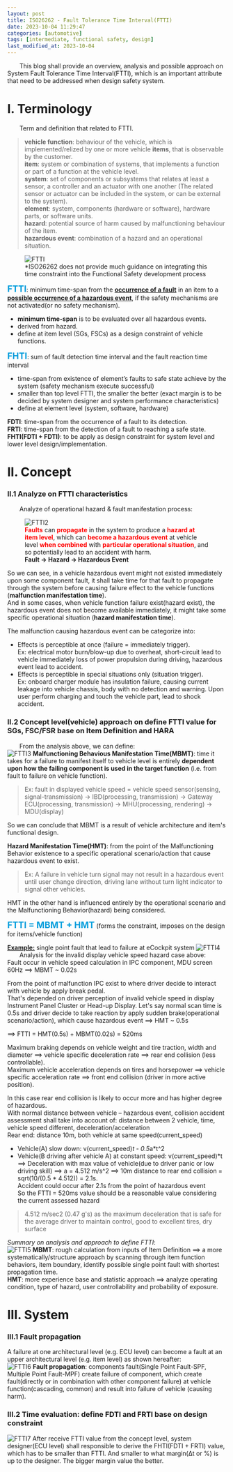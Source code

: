 ```yaml
---
layout: post
title: ISO26262 - Fault Tolerance Time Interval(FTTI)
date: 2023-10-04 11:29:47
categories: [automotive]
tags: [intermediate, functional safety, design]
last_modified_at: 2023-10-04
---
```


  This blog shall provide an overview, analysis and possible approach on System Fault Tolerance Time Interval(FTTI), which is an important attribute that need to be addressed when design safety system.

# I. Terminology
  Term and definition that related to FTTI.  
> **vehicle function**: behaviour of the vehicle, which is implemented/relized by one or more vehicle **items**, that is observable by the customer.  
> **item**: system or combination of systems, that implements a function or part of a function at the vehicle level.  
> **system**: set of components or subsystems that relates at least a sensor, a controller and an actuator with one another (The related sensor or actuator can be included in the system, or can be external to the system).  
> **element**: system, components (hardware or software), hardware parts, or software units.  
> **hazard**: potential source of harm caused by malfunctioning behaviour of the item.  
> **hazardous event**: combination of a hazard and an operational situation.  

<figure>
  <img src="/assets/img/blogs/2023_10_04/FTTI1.png" alt="FTTI">
  <figcaption>*ISO26262 does not provide much guidance on integrating this time constraint into the Functional Safety development process
</figcaption>
</figure>

<b style="color:#009ddc;font-size:1.25rem">FTTI</b>: minimum time-span from the <b><u>occurrence of a fault</u></b> in an item to a <b><u>possible occurrence of a hazardous event</u></b>, if the safety mechanisms are not activated(or no safety mechanism).  
* **minimum time-span** is to be evaluated over all hazardous events.
* derived from hazard.
* define at item level (SGs, FSCs) as a design constraint of vehicle functions.

<b style="color:#009ddc;font-size:1.25rem">FHTI</b>: sum of fault detection time interval and the fault reaction time interval  
* time-span from existence of element’s faults to safe state achieve by the system (safety mechanism execute successful)
* smaller than top level FTTI, the smaller the better (exact margin is to be decided by system designer and system performance characteristics)
* define at element level (system, software, hardware)

**FDTI**: time-span from the occurrence of a fault to its detection.  
**FRTI**: time-span from the detection of a fault to reaching a safe state.  
**FHTI(FDTI + FDTI)**: to be apply as design constraint for system level and lower level design/implementation.  


# II. Concept
### II.1 Analyze on FTTI characteristics
  Analyze of operational hazard & fault manifestation process:  
<figure>
  <img src="/assets/img/blogs/2023_10_04/FTTI2.png" alt="FTTI2">
  <figcaption><b style="color:red;">Faults</b> can <b style="color:red;">propagate</b> in the system to produce a <b style="color:red;">hazard at item level</b>, which can <b style="color:red;">become a hazardous event</b> at vehicle level <b style="color:red;">when combined</b> with <b style="color:red;">particular operational situation</b>, and so potentially lead to an accident with harm.  
</figcaption>
<figcaption><b>Fault -> Hazard -> Hazardous Event</b></figcaption>
</figure>

So we can see, in a vehicle hazardous event might not existed immediately upon some component fault, it shall take time for that fault to propagate through the system before causing failure effect to the vehicle functions (**malfunction manifestation time**).  
And in some cases, when vehicle function failure exist(hazard exist), the hazardous event does not become available immediately, it might take some specific operational situation (**hazard manifestation time**).  

The malfunction causing hazardous event can be categorize into:  
- Effects is perceptible at once (failure = immediately trigger).  
    Ex: electrical motor burn/blow-up due to overheat, short-circuit lead to vehicle immediately loss of power propulsion during driving, hazardous event lead to accident.  
- Effects is perceptible in special situations only (situation trigger).  
    Ex: onboard charger module has insulation failure, causing current leakage into vehicle chassis, body with no detection and warning. Upon user perform charging and touch the vehicle part, lead to shock accident.  

### II.2 Concept level(vehicle) approach on define FTTI value for SGs, FSC/FSR base on Item Definition and HARA
  From the analysis above, we can define:  
![FTTI3](/assets/img/blogs/2023_10_04/FTTI3.png)
**Malfunctioning Behavious Manifestation Time(MBMT)**: time it takes for a failure to manifest itself to vehicle level is entirely **dependent upon how the failing component is used in the target function** (i.e. from fault to failure on vehicle function).  
> Ex: fault in displayed vehicle speed = vehicle speed sensor(sensing, signal-transmission) -> IBD(processing, transmission) -> Gateway ECU(processing, transmission) -> MHU(processing, rendering) -> MDU(display)  

So we can conclude that MBMT is a result of vehicle architecture and item's functional design.  

**Hazard Manifestation Time(HMT)**: from the point of the Malfunctioning Behavior existence to a specific operational scenario/action that cause hazardous event to exist.  
> Ex: A failure in vehicle turn signal may not result in a hazardous event until user change direction, driving lane without turn light indicator to signal other vehicles.  

HMT in the other hand is influenced entirely by the operational scenario and the Malfunctioning Behavior(hazard) being considered.  

<b style="color:#009ddc;font-size:1.25rem">FTTI = MBMT + HMT</b> (forms the constraint, imposes on the design for items/vehicle function)  
  
**<u>Example:</u>** single point fault that lead to failure at eCockpit system
![FTTI4](/assets/img/blogs/2023_10_04/FTTI4.png)
  Analysis for the invalid display vehicle speed hazard case above:  
Fault occur in vehicle speed calculation in IPC component, MDU screen 60Hz ⟹ MBMT ~ 0.02s
  
From the point of malfunction IPC exist to where driver decide to interact with vehicle by apply break pedal.  
That's depended on driver perception of invalid vehicle speed in display Instrument Panel Cluster or Head-up Display. Let's say normal scan time is 0.5s and driver decide to take reaction by apply sudden brake(operational scenario/action), which cause hazardous event ⟹ HMT ~ 0.5s  

⟹ FTTI = HMT(0.5s) + MBMT(0.02s) = 520ms

Maximum braking depends on vehicle weight and tire traction, width and diameter ⟹ vehicle specific deceleration rate ⟹ rear end collision (less controllable).  
Maximum vehicle acceleration depends on tires and horsepower ⟹ vehicle specific acceleration rate ⟹ front end collision (driver in more active position).  
  
In this case rear end collision is likely to occur more and has higher degree of hazardous.  
With normal distance between vehicle – hazardous event, collision accident assessment shall take into account of: distance between 2 vehicle, time, vehicle speed different, deceleration/acceleration  
Rear end: distance 10m, both vehicle at same speed(current_speed)  
- Vehicle(A) slow down: v(current_speed)*t - 0.5*a*t^2  
- Vehicle(B driving after vehicle A) at constant speed: v(current_speed)*t  
⟹ Deceleration with max value of vehicle(due to driver panic or low driving skill) ⟹ a = 4.512 m/s^2 ⟹ 10m distance to rear end collision = sqrt(10/(0.5 * 4.512)) = 2.1s.  
Accident could occur after 2.1s from the point of hazardous event  
So the FTTI = 520ms value should be a reasonable value considering the current assessed hazard  

> 4.512 m/sec2 (0.47 g's) as the maximum deceleration that is safe for the average driver to maintain control, good to excellent tires, dry surface  


*Summary on analysis and approach to define FTTI*:  
![FTTI5](/assets/img/blogs/2023_10_04/FTTI5.png)
**MBMT**: rough calculation from inputs of Item Definition ⟹ a more systematically/structure approach by scanning through item function behaviors, item boundary, identify possible single point fault with shortest propagation time.  
**HMT**: more experience base and statistic approach ⟹ analyze operating condition, type of hazard, user controllability and probability of exposure.  
# III. System
### III.1 Fault propagation
A failure at one architectural level (e.g. ECU level) can become a fault at an upper architectural level (e.g. item level) as shown hereafter:  
![FTTI6](/assets/img/blogs/2023_10_04/FTTI6.png)
**Fault propagation**: components fault(Single Point Fault-SPF, Multiple Point Fault-MPF) create failure of component, which create fault(directly or in combination with other component failure) at vehicle function(cascading, common) and result into failure of vehicle (causing harm).    
### III.2 Time evaluation: define FDTI and FRTI base on design constraint
![FTTI7](/assets/img/blogs/2023_10_04/FTTI7.png)
After receive FTTI value from the concept level, system designer(ECU level) shall responsible to derive the FHTI(FDTI + FRTI) value, which has to be smaller than FTTI. And smaller to what margin(Δt or %) is up to the designer. The bigger margin value the better.
